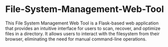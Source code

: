 # File-System-Management-Web-Tool
This File System Management Web Tool is a Flask-based web application that provides an intuitive interface for users to scan, recover, and optimize files in a directory. It allows users to interact with the filesystem from their browser, eliminating the need for manual command-line operations.
